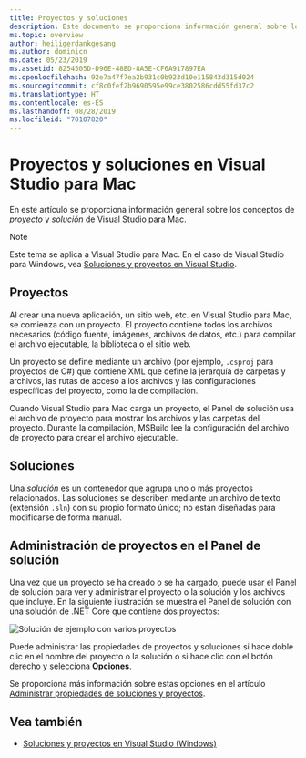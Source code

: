 ```yaml
---
title: Proyectos y soluciones
description: Este documento se proporciona información general sobre los proyectos y las soluciones de Visual Studio para Mac.
ms.topic: overview
author: heiligerdankgesang
ms.author: dominicn
ms.date: 05/23/2019
ms.assetid: 8254505D-D96E-48BD-8A5E-CF6A917897EA
ms.openlocfilehash: 92e7a47f7ea2b931c0b923d10e115843d315d024
ms.sourcegitcommit: cf8c0fef2b9690595e99ce3802586cdd55fd37c2
ms.translationtype: HT
ms.contentlocale: es-ES
ms.lasthandoff: 08/28/2019
ms.locfileid: "70107820"
---
```

# <a name="projects-and-solutions-in-visual-studio-for-mac"></a>Proyectos y soluciones en Visual Studio para Mac

En este artículo se proporciona información general sobre los conceptos de *proyecto* y *solución* de Visual Studio para Mac.

> [!NOTE] 
> Este tema se aplica a Visual Studio para Mac. En el caso de Visual Studio para Windows, vea [Soluciones y proyectos en Visual Studio](/visualstudio/ide/solutions-and-projects-in-visual-studio).

## <a name="projects"></a>Proyectos

Al crear una nueva aplicación, un sitio web, etc. en Visual Studio para Mac, se comienza con un proyecto. El proyecto contiene todos los archivos necesarios (código fuente, imágenes, archivos de datos, etc.) para compilar el archivo ejecutable, la biblioteca o el sitio web.

Un proyecto se define mediante un archivo (por ejemplo, `.csproj` para proyectos de C#) que contiene XML que define la jerarquía de carpetas y archivos, las rutas de acceso a los archivos y las configuraciones específicas del proyecto, como la de compilación.

Cuando Visual Studio para Mac carga un proyecto, el Panel de solución usa el archivo de proyecto para mostrar los archivos y las carpetas del proyecto. Durante la compilación, MSBuild lee la configuración del archivo de proyecto para crear el archivo ejecutable.

## <a name="solutions"></a>Soluciones

Una *solución* es un contenedor que agrupa uno o más proyectos relacionados. Las soluciones se describen mediante un archivo de texto (extensión `.sln`) con su propio formato único; no están diseñadas para modificarse de forma manual.

## <a name="managing-projects-in-the-solution-pad"></a>Administración de proyectos en el Panel de solución

Una vez que un proyecto se ha creado o se ha cargado, puede usar el Panel de solución para ver y administrar el proyecto o la solución y los archivos que incluye. En la siguiente ilustración se muestra el Panel de solución con una solución de .NET Core que contiene dos proyectos:

![Solución de ejemplo con varios proyectos](media/solution-example.png)

Puede administrar las propiedades de proyectos y soluciones si hace doble clic en el nombre del proyecto o la solución o si hace clic con el botón derecho y selecciona **Opciones**.

Se proporciona más información sobre estas opciones en el artículo [Administrar propiedades de soluciones y proyectos](managing-solutions-and-project-properties.md).

## <a name="see-also"></a>Vea también

- [Soluciones y proyectos en Visual Studio (Windows)](/visualstudio/ide/solutions-and-projects-in-visual-studio)
